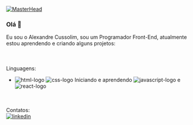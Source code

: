 [![MasterHead](https://i.postimg.cc/N0WhB5Jr/banner-1.png)](https://github.com/Alexandre-cussolim)
### Olá 👋

Eu sou o Alexandre Cussolim, sou um Programador Front-End, atualmente estou aprendendo e criando alguns projetos:
<br>
<br>
<br>
<br>
Linguagens:
- <img src="https://img.shields.io/badge/HTML-239120?style=for-the-badge&logo=html5&logoColor=white" alt="html-logo"/> <img src="https://img.shields.io/badge/CSS3-1572B6?style=for-the-badge&logo=css3&logoColor=white" alt="css-logo"/> Iniciando e aprendendo <img src="https://img.shields.io/badge/JavaScript-323330?style=for-the-badge&logo=javascript&logoColor=F7DF1E" alt="javascript-logo"/> e <img src="https://img.shields.io/badge/React-20232A?style=for-the-badge&logo=react&logoColor=61DAFB" alt="react-logo"/>
<br>
<br>
Contatos:
<br>
<a href="https://www.linkedin.com/in/alexandre-cussolim/"><img src="https://img.shields.io/badge/LinkedIn-0077B5?style=for-the-badge&logo=linkedin&logoColor=white" alt="linkedin"/></a>
<br>
<br>

